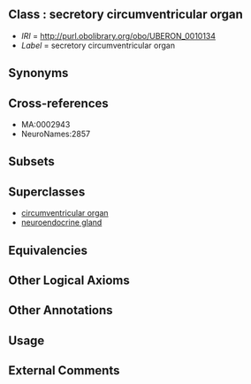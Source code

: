 
## Class : secretory circumventricular organ

 * *IRI* = http://purl.obolibrary.org/obo/UBERON_0010134
 * *Label* = secretory circumventricular organ

## Synonyms


## Cross-references

 * MA:0002943
 * NeuroNames:2857

## Subsets


## Superclasses

 * [circumventricular organ](../../UBERON/08/UBERON_0005408.md)
 * [neuroendocrine gland](../../UBERON/33/UBERON_0010133.md)

## Equivalencies


## Other Logical Axioms


## Other Annotations


## Usage


## External Comments

